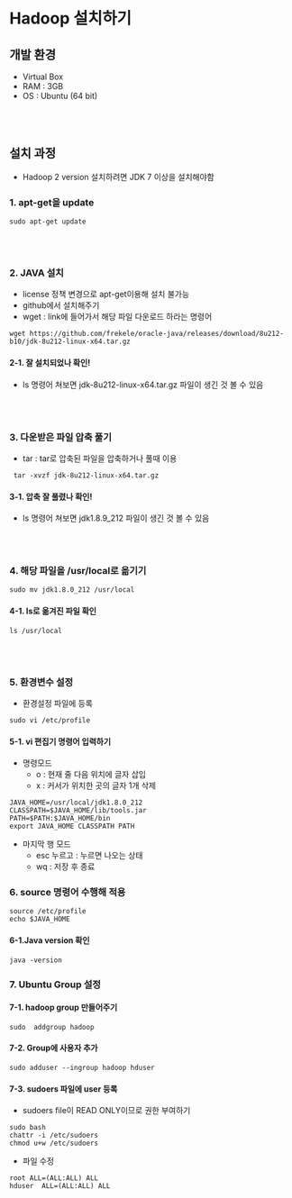 # Hadoop 설치하기
## 개발 환경
- Virtual Box 
- RAM : 3GB
- OS : Ubuntu (64 bit)

<br>

</br>

## 설치 과정
- Hadoop 2 version 설치하려면 JDK 7 이상을 설치해야함 
### 1. apt-get을 update 
```
sudo apt-get update
```
<br>

</br>

### 2. JAVA 설치
- license 정책 변경으로 apt-get이용해 설치 불가능 
- github에서 설치해주기
- wget : link에 들어가서 해당 파일 다운로드 하라는 명령어 
```
wget https://github.com/frekele/oracle-java/releases/download/8u212-b10/jdk-8u212-linux-x64.tar.gz
```


#### 2-1. 잘 설치되었나 확인!
- ls 명령어 쳐보면 jdk-8u212-linux-x64.tar.gz 파일이 생긴 것 볼 수 있음

<br>

</br>

### 3. 다운받은 파일 압축 풀기
- tar : tar로 압축된 파일을 압축하거나 풀때 이용
```
 tar -xvzf jdk-8u212-linux-x64.tar.gz
```
#### 3-1. 압축 잘 풀렸나 확인!
- ls 명령어 쳐보면 jdk1.8.9_212 파일이 생긴 것 볼 수 있음

<br>

</br>

### 4. 해당 파일을 /usr/local로 옮기기
```
sudo mv jdk1.8.0_212 /usr/local
```

#### 4-1. ls로 옮겨진 파일 확인
```
ls /usr/local
```
<br>

</br>

### 5. 환경변수 설정
- 환경설정 파일에 등록
```
sudo vi /etc/profile
```
#### 5-1. vi 편집기 명령어 입력하기
- 명령모드 
    - o : 현재 줄 다음 위치에 글자 삽입
    - x : 커서가 위치한 곳의 글자 1개 삭제
```
JAVA_HOME=/usr/local/jdk1.8.0_212
CLASSPATH=$JAVA_HOME/lib/tools.jar
PATH=$PATH:$JAVA_HOME/bin
export JAVA_HOME CLASSPATH PATH
```

- 마지막 행 모드
    - esc 누르고 : 누르면 나오는 상태
    - wq : 저장 후 종료


### 6. source 명령어 수행해 적용
```
source /etc/profile
echo $JAVA_HOME
```
#### 6-1.Java version 확인
```
java -version
```

### 7. Ubuntu Group 설정
####  7-1. hadoop group 만들어주기
```
sudo  addgroup hadoop
```
#### 7-2. Group에 사용자 추가
```
sudo adduser --ingroup hadoop hduser
```
#### 7-3. sudoers 파일에 user 등록
- sudoers file이 READ ONLY이므로 권한 부여하기
```
sudo bash
chattr -i /etc/sudoers
chmod u+w /etc/sudoers
```
- 파일 수정
```
root ALL=(ALL:ALL) ALL
hduser  ALL=(ALL:ALL) ALL
```
